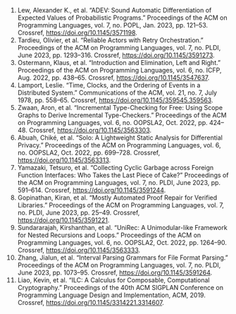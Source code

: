 1. Lew, Alexander K., et al. “ADEV: Sound Automatic Differentiation of Expected Values of Probabilistic Programs.” Proceedings of the ACM on Programming Languages, vol. 7, no. POPL, Jan. 2023, pp. 121–53. Crossref, <a href='https://doi.org/10.1145/3571198' target='_blank'>https://doi.org/10.1145/3571198</a>.
2. Tardieu, Olivier, et al. “Reliable Actors with Retry Orchestration.” Proceedings of the ACM on Programming Languages, vol. 7, no. PLDI, June 2023, pp. 1293–316. Crossref, <a href='https://doi.org/10.1145/3591273' target='_blank'>https://doi.org/10.1145/3591273</a>.
3. Ostermann, Klaus, et al. “Introduction and Elimination, Left and Right.” Proceedings of the ACM on Programming Languages, vol. 6, no. ICFP, Aug. 2022, pp. 438–65. Crossref, <a href='https://doi.org/10.1145/3547637' target='_blank'>https://doi.org/10.1145/3547637</a>.
4. Lamport, Leslie. “Time, Clocks, and the Ordering of Events in a Distributed System.” Communications of the ACM, vol. 21, no. 7, July 1978, pp. 558–65. Crossref, <a href='https://doi.org/10.1145/359545.359563' target='_blank'>https://doi.org/10.1145/359545.359563</a>.
5. Zwaan, Aron, et al. “Incremental Type-Checking for Free: Using Scope Graphs to Derive Incremental Type-Checkers.” Proceedings of the ACM on Programming Languages, vol. 6, no. OOPSLA2, Oct. 2022, pp. 424–48. Crossref, <a href='https://doi.org/10.1145/3563303' target='_blank'>https://doi.org/10.1145/3563303</a>.
6. Abuah, Chiké, et al. “Solo: A Lightweight Static Analysis for Differential Privacy.” Proceedings of the ACM on Programming Languages, vol. 6, no. OOPSLA2, Oct. 2022, pp. 699–728. Crossref, <a href='https://doi.org/10.1145/3563313' target='_blank'>https://doi.org/10.1145/3563313</a>.
7. Yamazaki, Tetsuro, et al. “Collecting Cyclic Garbage across Foreign Function Interfaces: Who Takes the Last Piece of Cake?” Proceedings of the ACM on Programming Languages, vol. 7, no. PLDI, June 2023, pp. 591–614. Crossref, <a href='https://doi.org/10.1145/3591244' target='_blank'>https://doi.org/10.1145/3591244</a>.
8. Gopinathan, Kiran, et al. “Mostly Automated Proof Repair for Verified Libraries.” Proceedings of the ACM on Programming Languages, vol. 7, no. PLDI, June 2023, pp. 25–49. Crossref, <a href='https://doi.org/10.1145/3591221' target='_blank'>https://doi.org/10.1145/3591221</a>.
9. Sundararajah, Kirshanthan, et al. “UniRec: A Unimodular-like Framework for Nested Recursions and Loops.” Proceedings of the ACM on Programming Languages, vol. 6, no. OOPSLA2, Oct. 2022, pp. 1264–90. Crossref, <a href='https://doi.org/10.1145/3563333' target='_blank'>https://doi.org/10.1145/3563333</a>.
10. Zhang, Jialun, et al. “Interval Parsing Grammars for File Format Parsing.” Proceedings of the ACM on Programming Languages, vol. 7, no. PLDI, June 2023, pp. 1073–95. Crossref, <a href='https://doi.org/10.1145/3591264' target='_blank'>https://doi.org/10.1145/3591264</a>.
11. Liao, Kevin, et al. “ILC: A Calculus for Composable, Computational Cryptography.” Proceedings of the 40th ACM SIGPLAN Conference on Programming Language Design and Implementation, ACM, 2019. Crossref, <a href='https://doi.org/10.1145/3314221.3314607' target='_blank'>https://doi.org/10.1145/3314221.3314607</a>.